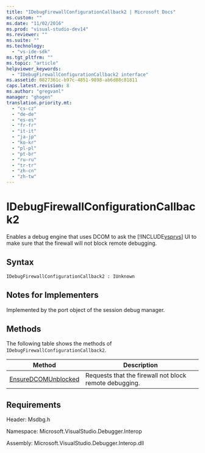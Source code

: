 ```yaml
---
title: "IDebugFirewallConfigurationCallback2 | Microsoft Docs"
ms.custom: ""
ms.date: "11/02/2016"
ms.prod: "visual-studio-dev14"
ms.reviewer: ""
ms.suite: ""
ms.technology: 
  - "vs-ide-sdk"
ms.tgt_pltfrm: ""
ms.topic: "article"
helpviewer_keywords: 
  - "IDebugFirewallConfigurationCallback2 interface"
ms.assetid: 0827361c-b97c-4851-9898-ab6d88c81811
caps.latest.revision: 8
ms.author: "gregvanl"
manager: "ghogen"
translation.priority.mt: 
  - "cs-cz"
  - "de-de"
  - "es-es"
  - "fr-fr"
  - "it-it"
  - "ja-jp"
  - "ko-kr"
  - "pl-pl"
  - "pt-br"
  - "ru-ru"
  - "tr-tr"
  - "zh-cn"
  - "zh-tw"
---
```

# IDebugFirewallConfigurationCallback2
Enables a debug engine that uses DCOM to ask the [!INCLUDE[vsprvs](../../../code-quality/includes/vsprvs_md.md)] UI to make sure that the firewall will not block remote debugging.  
  
## Syntax  
  
```  
IDebugFirewallConfigurationCallback2 : IUnknown  
```  
  
## Notes for Implementers  
 Implemented by the port object of the session debug manager.  
  
## Methods  
 The following table shows the methods of `IDebugFirewallConfigurationCallback2`.  
  
|Method|Description|  
|------------|-----------------|  
|[EnsureDCOMUnblocked](../../../extensibility/debugger/reference/idebugfirewallconfigurationcallback2-ensuredcomunblocked.md)|Requests that the firewall not block remote debugging.|  
  
## Requirements  
 Header: Msdbg.h  
  
 Namespace: Microsoft.VisualStudio.Debugger.Interop  
  
 Assembly: Microsoft.VisualStudio.Debugger.Interop.dll